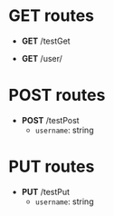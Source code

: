 # GET routes
* **GET** /testGet

* **GET** /user/

# POST routes
* **POST** /testPost
	- `username`: string

# PUT routes
* **PUT** /testPut
	- `username`: string

